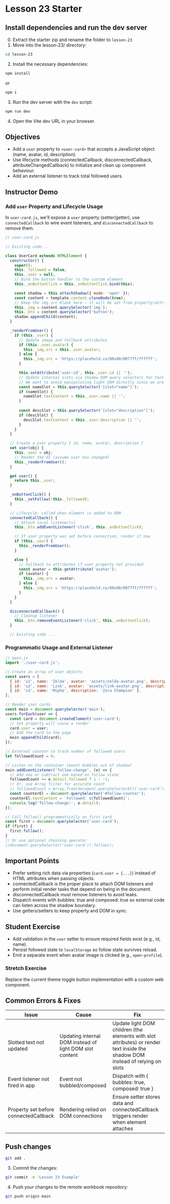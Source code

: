 # Lesson 23 Starter

## Install dependencies and run the dev server

0. Extract the starter zip and rename the folder to `lesson-23`
1. Move into the lesson-23/ directory:
```sh
cd lesson-23
```
2. Install the necessary dependencies:
```sh
npm install
```
or
```sh
npm i
```
3. Run the dev server with the `dev` script:
```sh
npm run dev
```
4. Open the Vite dev URL in your browser.

## Objectives

- Add a `user` property to `<user-card>` that accepts a JavaScript object (name, avatar, id, description).
- Use lifecycle methods (connectedCallback, disconnectedCallback, attributeChangedCallback) to initialize and clean up component behaviour.
- Add an external listener to track total followed users.

## Instructor Demo

### Add `user` Property and Lifecycle Usage

In `user-card.js`, we'll expose a `user` property (setter/getter), use `connectedCallback` to wire event listeners, and `disconnectedCallback` to remove them.

```js
// user-card.js

// Existing code...

class UserCard extends HTMLElement {
  constructor() {
    super();
    this._followed = false;
    this._user = null;
    // Bind the button handler to the custom element
    this._onButtonClick = this._onButtonClick.bind(this);

    const shadow = this.attachShadow({ mode: 'open' });
    const content = template.content.cloneNode(true);
    // Keep the img src blank here — it will be set from property/attribute
    this._img = content.querySelector('img');
    this._btn = content.querySelector('button');
    shadow.appendChild(content);
  }

  _renderFromUser() {
    if (this._user) {
      // Update image and fallback attributes
      if (this._user.avatar) {
        this._img.src = this._user.avatar;
      } else {
        this._img.src = 'https://placehold.co/80x80/0077ff/ffffff';
      }

      this.setAttribute('user-id', this._user.id || '');
      // Update internal slots via shadow DOM query selectors for text nodes.
      // We want to avoid manipulating light DOM directly since we are provided with a user property.
      const nameSlot = this.querySelector('[slot="name"]');
      if (nameSlot) {
        nameSlot.textContent = this._user.name || '';
      }
      
      const descSlot = this.querySelector('[slot="description"]');
      if (descSlot) {
        descSlot.textContent = this._user.description || '';
      }
    }
  }

  // Create a user property { id, name, avatar, description }
  set user(obj) {
    this._user = obj;
    // Render the UI (assume user has changed)
    this._renderFromUser();
  }

  get user() {
    return this._user;
  }

  _onButtonClick() {
    this._setFollow(!this._followed);
  }

  // Lifecycle: called when element is added to DOM
  connectedCallback() {
    // Attach local listener(s)
    this._btn.addEventListener('click', this._onButtonClick);

    // If user property was set before connection, render it now
    if (this._user) {
      this._renderFromUser();
    }

    else {
      // Fallback to attributes if user property not provided
      const avatar = this.getAttribute('avatar');
      if (avatar) {
        this._img.src = avatar;
      } else {
        this._img.src = 'https://placehold.co/80x80/0077ff/ffffff';
      }
    }
  }

  disconnectedCallback() {
    // Cleanup listener
    this._btn.removeEventListener('click', this._onButtonClick);
  }

  // Existing code ...

```

### Programmatic Usage and External Listener

```js
// main.js
import './user-card.js';

// Create an array of user objects
const users = [
  { id: 'u1', name: 'Zelda', avatar: 'assets/zelda-avatar.png', description: 'Princess of Hyrule' },
  { id: 'u2', name: 'Link', avatar: 'assets/link-avatar.png', description: 'Hero of Hyrule' },
  { id: 'u3', name: 'Mipha', description: 'Zora Champion' },
];

// Render user cards
const main = document.querySelector('main');
users.forEach(user => {
  const card = document.createElement('user-card');
  // Set property will cause a render
  card.user = user;
  // Add the card to the page
  main.appendChild(card);
});

// External counter to track number of followed users
let followedCount = 0;

// Listen on the container (event bubbles out of shadow)
main.addEventListener('follow-change', (e) => {
  // Add one or subtract one based on follow state
  followedCount += e.detail.followed ? 1 : -1;
  // Or, use Array filter for accurate count
  // followedCount = Array.from(document.querySelectorAll('user-card')).filter(c => c.followed).length;
  const counterEl = document.querySelector('#follow-counter');
  counterEl.textContent = `Followed: ${followedCount}`;
  console.log('follow-change:', e.detail);
});

// Call follow() programmatically on first card
const first = document.querySelector('user-card');
if (first) {
  first.follow();
}
// Or use optional chaining operator
//document.querySelector('user-card')?.follow();
```

## Important Points

- Prefer setting rich data via properties (`card.user = {...}`) instead of HTML attributes when passing objects.
- connectedCallback is the proper place to attach DOM listeners and perform initial render tasks that depend on being in the document.
- disconnectedCallback must remove listeners to avoid leaks.
- Dispatch events with bubbles: true and composed: true so external code can listen across the shadow boundary.
- Use getters/setters to keep property and DOM in sync.

## Student Exercise

- Add validation in the `user` setter to ensure required fields exist (e.g., id, name).
- Persist followed state to `localStorage` so follow state survives reload.
- Emit a separate event when avatar image is clicked (e.g., `open-profile`).

### Stretch Exercise

Replace the current theme toggle button implementation with a custom web component.

## Common Errors & Fixes

| Issue | Cause | Fix |
|-------|-------|-----|
| Slotted text not updated | Updating internal DOM instead of light DOM slot content | Update light DOM children (the elements with slot attributes) or render text inside the shadow DOM instead of relying on slots |
| Event listener not fired in app | Event not bubbled/composed | Dispatch with { bubbles: true, composed: true } |
| Property set before connectedCallback | Rendering relied on DOM connections | Ensure setter stores data and connectedCallback triggers render when element attaches |

## Push changes

```sh
git add .
```
3. Commit the changes:
```sh
git commit -m 'Lesson 23 Example'
```
4. Push your changes to the remote workbook repository: 
```sh
git push origin main
```
